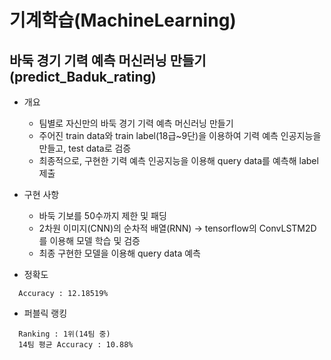 # 기계학습(MachineLearning)


## 바둑 경기 기력 예측 머신러닝 만들기(predict_Baduk_rating)

- 개요
  + 팀별로 자신만의 바둑 경기 기력 예측 머신러닝 만들기
  + 주어진 train data와 train label(18급~9단)을 이용하여 기력 예측 인공지능을 만들고, test data로 검증
  + 최종적으로, 구현한 기력 예측 인공지능을 이용해 query data를 예측해 label 제출

- 구현 사항
  + 바둑 기보를 50수까지 제한 및 패딩
  + 2차원 이미지(CNN)의 순차적 배열(RNN) → tensorflow의 ConvLSTM2D를 이용해 모델 학습 및 검증
  + 최종 구현한 모델을 이용해 query data 예측

- 정확도
```
  Accuracy : 12.18519%
```

- 퍼블릭 랭킹
```
  Ranking : 1위(14팀 중)
  14팀 평균 Accuracy : 10.88%
```

